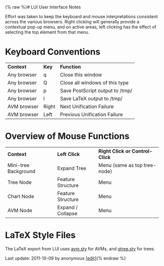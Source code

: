 {% raw %}# LUI User Interface Notes

Effort was taken to keep the keyboard and mouse interpretations
consistent across the various browsers. Right clicking will generally
provide a contextual pop-up menu, and on active areas, left clicking has
the effect of selecting the top element from that menu.

# Keyboard Conventions

|             |         |                                 |
|-------------|---------|---------------------------------|
| **Context** | **Key** | **Function**                    |
| Any browser | q       | Close this window               |
| Any browser | Q       | Close all windows of this type  |
| Any browser | p       | Save PostScript output to /tmp/ |
| Any browser | l       | Save LaTeX output to /tmp/      |
| AVM browser | Right   | Next Unification Failure        |
| AVM browser | Left    | Previous Unification Failure    |

# Overview of Mouse Functions

|                      |                   |                                  |
|----------------------|-------------------|----------------------------------|
| **Context**          | **Left Click**    | **Right Click or Control-Click** |
| Mini-tree Background | Expand Tree       | Menu (same as top tree-node)     |
| Tree Node            | Feature Structure | Menu                             |
| Chart Node           | Feature Structure | Menu                             |
| AVM Node             | Expand / Collapse | Menu                             |

# LaTeX Style Files

The LaTeX export from LUI uses
[avm.sty](http://nlp.stanford.edu/~manning/tex/avm.sty) for AVMs, and
[qtree.sty](http://www.ctan.org/tex-archive/macros/latex/contrib/qtree/)
for trees.

Last update: 2011-10-09 by anonymous [[edit](https://github.com/delph-in/docs/wiki/LuiUi/_edit)]{% endraw %}